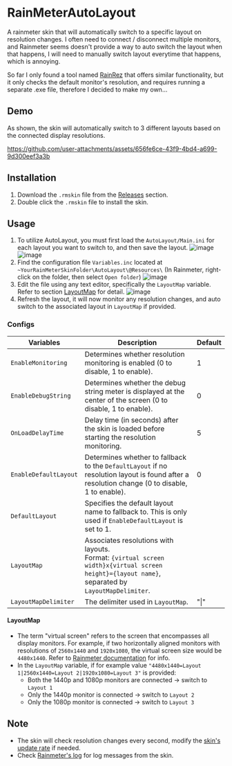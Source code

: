 # RainMeterAutoLayout

A rainmeter skin that will automatically switch to a specific layout on resolution changes. I often need to connect / disconnect multiple monitors, and Rainmeter seems doesn't provide a way to auto switch the layout when that happens, I will need to manually switch layout everytime that happens, which is annoying.

So far I only found a tool named [RainRez](https://forum.rainmeter.net/viewtopic.php?t=10471) that offers similar functionality, but it only checks the default monitor's resolution, and requires running a separate .exe file, therefore I decided to make my own...

## Demo

As shown, the skin will automatically switch to 3 different layouts based on the connected display resolutions.

https://github.com/user-attachments/assets/656fe6ce-43f9-4bd4-a699-9d300eef3a3b

## Installation

1. Download the `.rmskin` file from the [Releases](https://github.com/JoeSiu/RainMeterAutoLayout/releases/latest) section.
2. Double click the `.rmskin` file to install the skin.

## Usage

1. To utilize AutoLayout, you must first load the `AutoLayout/Main.ini` for each layout you want to switch to, and then save the layout.
   ![image](https://github.com/user-attachments/assets/ac7bc74c-6ff8-4642-8001-4986009dc0a3)
   ![image](https://github.com/user-attachments/assets/04772a9f-3b48-4351-802f-975ce38f239d)
2. Find the configuration file `Variables.inc` located at `~YourRainMeterSkinFolder\AutoLayout\@Resources\` (In Rainmeter, right-click on the folder, then select `Open folder`)
   ![image](https://github.com/user-attachments/assets/a74cc265-2ae2-4470-bae6-5ebbd2365565)
4. Edit the file using any text editor, specifically the `LayoutMap` variable. Refer to section [LayoutMap](#layoutmap) for detail.
   ![image](https://github.com/user-attachments/assets/cf050aac-5d2b-4d7e-a2de-760eeaff2a26)
6. Refresh the layout, it will now monitor any resolution changes, and auto switch to the associated layout in ``LayoutMap`` if provided.

### Configs

| Variables             | Description                                                                                                                                          | Default |
| --------------------- | ---------------------------------------------------------------------------------------------------------------------------------------------------- | ------- |
| `EnableMonitoring`    | Determines whether resolution monitoring is enabled (0 to disable, 1 to enable).                                                                     | 1       |
| `EnableDebugString`   | Determines whether the debug string meter is displayed at the center of the screen (0 to disable, 1 to enable).                                      | 0       |
| `OnLoadDelayTime`     | Delay time (in seconds) after the skin is loaded before starting the resolution monitoring.                                                          | 5       |
| `EnableDefaultLayout` | Determines whether to fallback to the `DefaultLayout` if no resolution layout is found after a resolution change (0 to disable, 1 to enable).        | 0       |
| `DefaultLayout`       | Specifies the default layout name to fallback to. This is only used if `EnableDefaultLayout` is set to 1.                                            |         |
| `LayoutMap`           | Associates resolutions with layouts.<br />Format: `{virtual screen width}x{virtual screen height}={layout name}`, separated by `LayoutMapDelimiter`. |         |
| `LayoutMapDelimiter`  | The delimiter used in `LayoutMap`.                                                                                                                   | "\|"    |

#### LayoutMap

- The term "virtual screen" refers to the screen that encompasses all display monitors. For example, if two horizontally aligned monitors with resolutions of `2560x1440` and `1920x1080`, the virtual screen size would be `4480x1440`. Refer to [Rainmeter documentation](https://docs.rainmeter.net/manual/measures/sysinfo/#Monitor) for info.
- In the `LayoutMap` variable, if for example value `"4480x1440=Layout 1|2560x1440=Layout 2|1920x1080=Layout 3"` is provided:
  - Both the 1440p and 1080p monitors are connected → switch to `Layout 1`
  - Only the 1440p monitor is connected → switch to `Layout 2`
  - Only the 1080p monitor is connected → switch to `Layout 3`

## Note

- The skin will check resolution changes every second, modify the [skin's update rate](https://github.com/JoeSiu/RainMeterAutoLayout/blob/9f94f5701e5a4d54b572e97680d19852c6bfc2f6/AutoLayout/Main.ini#L9) if needed.
- Check [Rainmeter's log](https://docs.rainmeter.net/manual/user-interface/about/#LogTab) for log messages from the skin.

